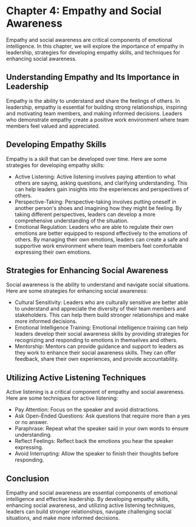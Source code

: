 Chapter 4: Empathy and Social Awareness
=======================================

Empathy and social awareness are critical components of emotional intelligence. In this chapter, we will explore the importance of empathy in leadership, strategies for developing empathy skills, and techniques for enhancing social awareness.

Understanding Empathy and Its Importance in Leadership
------------------------------------------------------

Empathy is the ability to understand and share the feelings of others. In leadership, empathy is essential for building strong relationships, inspiring and motivating team members, and making informed decisions. Leaders who demonstrate empathy create a positive work environment where team members feel valued and appreciated.

Developing Empathy Skills
-------------------------

Empathy is a skill that can be developed over time. Here are some strategies for developing empathy skills:

* Active Listening: Active listening involves paying attention to what others are saying, asking questions, and clarifying understanding. This can help leaders gain insights into the experiences and perspectives of others.
* Perspective-Taking: Perspective-taking involves putting oneself in another person's shoes and imagining how they might be feeling. By taking different perspectives, leaders can develop a more comprehensive understanding of the situation.
* Emotional Regulation: Leaders who are able to regulate their own emotions are better equipped to respond effectively to the emotions of others. By managing their own emotions, leaders can create a safe and supportive work environment where team members feel comfortable expressing their own emotions.

Strategies for Enhancing Social Awareness
-----------------------------------------

Social awareness is the ability to understand and navigate social situations. Here are some strategies for enhancing social awareness:

* Cultural Sensitivity: Leaders who are culturally sensitive are better able to understand and appreciate the diversity of their team members and stakeholders. This can help them build stronger relationships and make more informed decisions.
* Emotional Intelligence Training: Emotional intelligence training can help leaders develop their social awareness skills by providing strategies for recognizing and responding to emotions in themselves and others.
* Mentorship: Mentors can provide guidance and support to leaders as they work to enhance their social awareness skills. They can offer feedback, share their own experiences, and provide accountability.

Utilizing Active Listening Techniques
-------------------------------------

Active listening is a critical component of empathy and social awareness. Here are some techniques for active listening:

* Pay Attention: Focus on the speaker and avoid distractions.
* Ask Open-Ended Questions: Ask questions that require more than a yes or no answer.
* Paraphrase: Repeat what the speaker said in your own words to ensure understanding.
* Reflect Feelings: Reflect back the emotions you hear the speaker expressing.
* Avoid Interrupting: Allow the speaker to finish their thoughts before responding.

Conclusion
----------

Empathy and social awareness are essential components of emotional intelligence and effective leadership. By developing empathy skills, enhancing social awareness, and utilizing active listening techniques, leaders can build stronger relationships, navigate challenging social situations, and make more informed decisions.
